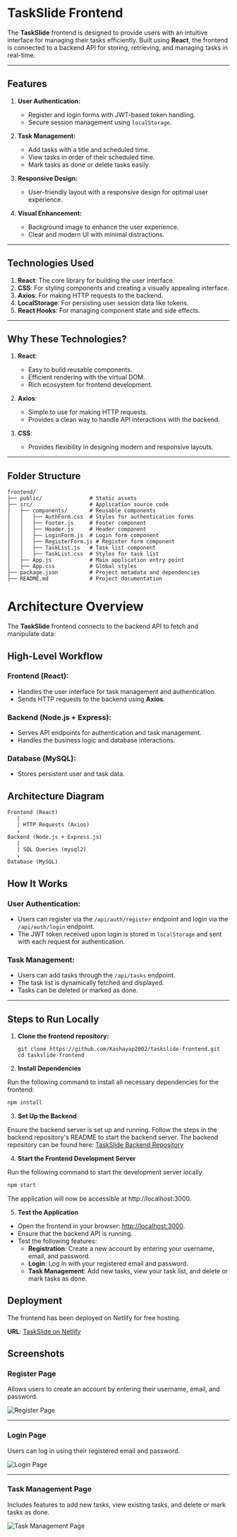 # TaskSlide Frontend

The **TaskSlide** frontend is designed to provide users with an intuitive interface for managing their tasks efficiently. Built using **React**, the frontend is connected to a backend API for storing, retrieving, and managing tasks in real-time.

---

## Features

1. **User Authentication:**
   - Register and login forms with JWT-based token handling.
   - Secure session management using `localStorage`.

2. **Task Management:**
   - Add tasks with a title and scheduled time.
   - View tasks in order of their scheduled time.
   - Mark tasks as done or delete tasks easily.

3. **Responsive Design:**
   - User-friendly layout with a responsive design for optimal user experience.

4. **Visual Enhancement:**
   - Background image to enhance the user experience.
   - Clear and modern UI with minimal distractions.

---

## Technologies Used

1. **React**: The core library for building the user interface.
2. **CSS**: For styling components and creating a visually appealing interface.
3. **Axios**: For making HTTP requests to the backend.
4. **LocalStorage**: For persisting user session data like tokens.
5. **React Hooks**: For managing component state and side effects.

---

## Why These Technologies?

1. **React**: 
   - Easy to build reusable components.
   - Efficient rendering with the virtual DOM.
   - Rich ecosystem for frontend development.

2. **Axios**: 
   - Simple to use for making HTTP requests.
   - Provides a clean way to handle API interactions with the backend.

3. **CSS**:
   - Provides flexibility in designing modern and responsive layouts.

---

## Folder Structure

```
frontend/
├── public/               # Static assets
├── src/                  # Application source code
│   ├── components/       # Reusable components
│   │   ├── AuthForm.css  # Styles for authentication forms
│   │   ├── Footer.js     # Footer component
│   │   ├── Header.js     # Header component
│   │   ├── LoginForm.js  # Login form component
│   │   ├── RegisterForm.js # Register form component
│   │   ├── TaskList.js   # Task list component
│   │   ├── TaskList.css  # Styles for task list
│   ├── App.js            # Main application entry point
│   ├── App.css           # Global styles
├── package.json          # Project metadata and dependencies
├── README.md             # Project documentation
```
# Architecture Overview
The **TaskSlide** frontend connects to the backend API to fetch and manipulate data:

## High-Level Workflow

### Frontend (React):
- Handles the user interface for task management and authentication.
- Sends HTTP requests to the backend using **Axios**.

### Backend (Node.js + Express):
- Serves API endpoints for authentication and task management.
- Handles the business logic and database interactions.

### Database (MySQL):
- Stores persistent user and task data.

## Architecture Diagram
```
Frontend (React)
   |
   | HTTP Requests (Axios)
   ↓
Backend (Node.js + Express.js)
   |
   | SQL Queries (mysql2)
   ↓
Database (MySQL)
```
## How It Works

### User Authentication:
- Users can register via the `/api/auth/register` endpoint and login via the `/api/auth/login` endpoint.
- The JWT token received upon login is stored in `localStorage` and sent with each request for authentication.

### Task Management:
- Users can add tasks through the `/api/tasks` endpoint.
- The task list is dynamically fetched and displayed.
- Tasks can be deleted or marked as done.

---

## Steps to Run Locally

1. **Clone the frontend repository:**
   ```
   git clone https://github.com/Kashayap2002/taskslide-frontend.git
   cd taskslide-frontend
   ```
2. **Install Dependencies**

Run the following command to install all necessary dependencies for the frontend:

```bash
npm install
```
3. **Set Up the Backend**

Ensure the backend server is set up and running. Follow the steps in the backend repository's README to start the backend server. The backend repository can be found here:
[TaskSlide Backend Repository](https://github.com/Kashayap2002/taskslide-backend)

4. **Start the Frontend Development Server**

Run the following command to start the development server locally:

```bash
npm start
```

The application will now be accessible at http://localhost:3000.

5. **Test the Application**

- Open the frontend in your browser: [http://localhost:3000](http://localhost:3000).
- Ensure that the backend API is running.
- Test the following features:
  - **Registration**: Create a new account by entering your username, email, and password.
  - **Login**: Log in with your registered email and password.
  - **Task Management**: Add new tasks, view your task list, and delete or mark tasks as done.

## Deployment

The frontend has been deployed on Netlify for free hosting.

**URL**: [TaskSlide on Netlify](https://benevolent-duckanoo-8bcfeb.netlify.app/)

## Screenshots

### Register Page
Allows users to create an account by entering their username, email, and password.

![Register Page]()

---

### Login Page
Users can log in using their registered email and password.

![Login Page]()

---

### Task Management Page
Includes features to add new tasks, view existing tasks, and delete or mark tasks as done.

![Task Management Page]()





